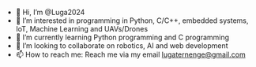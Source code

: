 - 👋 Hi, I’m @Luga2024
- 👀 I’m interested in programming in Python, C/C++, embedded systems, IoT, Machine Learning and UAVs/Drones
- 🌱 I’m currently learning Python programming and C programming
- 💞️ I’m looking to collaborate on robotics, AI and web development
- 📫 How to reach me: Reach me via my email lugaternenge@gmail.com

<!---
Luga2024/Luga2024 is a ✨ special ✨ repository because its `README.md` (this file) appears on your GitHub profile.
You can click the Preview link to take a look at your changes.
--->

